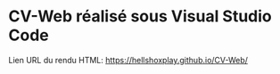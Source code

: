 # CV-Web réalisé sous Visual Studio Code

Lien URL du rendu HTML: https://hellshoxplay.github.io/CV-Web/
